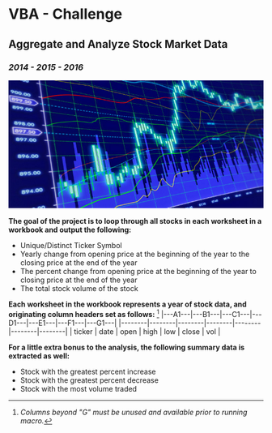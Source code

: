 # VBA - Challenge
## Aggregate and Analyze Stock Market Data
### *2014 - 2015 - 2016*

![](ReadMe_Images/stock-image2.jpg)

**The goal of the project is to loop through all stocks in each worksheet in a workbook and output the following:**
- Unique/Distinct Ticker Symbol
- Yearly change from opening price at the beginning of the year to the closing price at the end of the year
- The percent change from opening price at the beginning of the year to closing price at the end of the year
- The total stock volume of the stock

**Each worksheet in the workbook represents a year of stock data, and originating column headers set as follows:** [^1]
|---A1---|---B1---|---C1---|---D1---|---E1---|---F1---|---G1---|
|--------|--------|--------|--------|--------|--------|--------|
| ticker | date | open | high | low | close | vol |


**For a little extra bonus to the analysis, the following summary data is extracted as well:**
- Stock with the greatest percent increase
- Stock with the greatest percent decrease
- Stock with the most volume traded 

[^1]: *Columns beyond "G" must be unused and available prior to running macro.*
